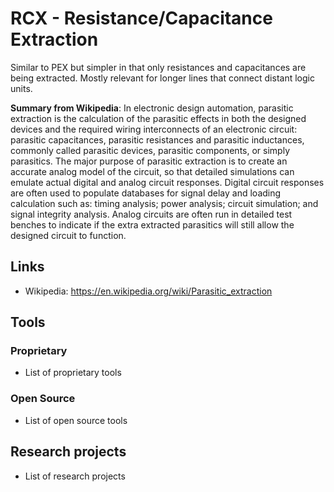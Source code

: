 # RCX - Resistance/Capacitance Extraction
Similar to PEX but simpler in that only resistances and capacitances are being extracted. Mostly relevant for longer lines that connect distant logic units.

**Summary from Wikipedia**: 
In electronic design automation, parasitic extraction is the calculation of the parasitic effects in both the designed devices and the required wiring interconnects of an electronic circuit: parasitic capacitances, parasitic resistances and parasitic inductances, commonly called parasitic devices, parasitic components, or simply parasitics.
The major purpose of parasitic extraction is to create an accurate analog model of the circuit, so that detailed simulations can emulate actual digital and analog circuit responses. Digital circuit responses are often used to populate databases for signal delay and loading calculation such as: timing analysis; power analysis; circuit simulation; and signal integrity analysis. Analog circuits are often run in detailed test benches to indicate if the extra extracted parasitics will still allow the designed circuit to function.

## Links
- Wikipedia: https://en.wikipedia.org/wiki/Parasitic_extraction

## Tools

### Proprietary
- List of proprietary tools

### Open Source
- List of open source tools

## Research projects
- List of research projects
